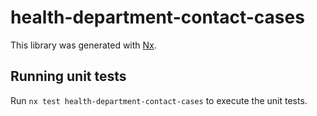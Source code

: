 # health-department-contact-cases

This library was generated with [Nx](https://nx.dev).

## Running unit tests

Run `nx test health-department-contact-cases` to execute the unit tests.
